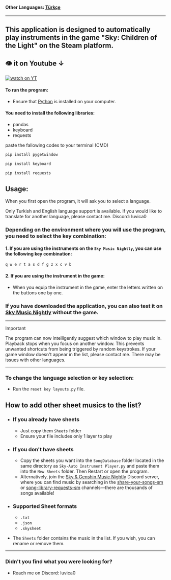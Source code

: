#### Other Languages: [Türkçe](https://github.com/MERT-CKR/Sky-Instrument-Player/blob/main/README-TR.md)

---
## This application is designed to automatically play instruments in the game "Sky: Children of the Light" on the Steam platform.

## 👁 it on Youtube ↓
[![watch on YT](https://i3.ytimg.com/vi/ZUfYclM6AHA/maxresdefault.jpg)](https://www.youtube.com/watch?v=ZUfYclM6AHA)



#### To run the program:
* Ensure that [Python](https://www.python.org) is installed on your computer.
#### You need to install the following libraries:
* pandas
* keyboard
* requests

paste the fallowing codes to your terminal (CMD)


```cmd
pip install pygetwindow
```

```cmd
pip install keyboard
```

```cmd
pip install requests
```

## Usage:

When you first open the program, it will ask you to select a language.

Only Turkish and English language support is available. If you would like to translate for another language, please contact me. Discord: luvica0

### Depending on the environment where you will use the program, you need to select the key combination:

#### 1. If you are using the instruments on the `Sky Music Nightly`, you can use the following key combination:
`
q w e r t a s d f g z x c v b
`

#### 2. If you are using the instrument in the game:
* When you equip the instrument in the game, enter the letters written on the buttons one by one. 


### If you have downloaded the application, you can also test it on [Sky Music Nightly](https://specy.github.io/skyMusic/) without the game.


---

> [!IMPORTANT]
> The program can now intelligently suggest which window to play music in. Playback stops when you focus on another window. This prevents unwanted shortcuts from being triggered by random keystrokes. If your game window doesn't appear in the list, please contact me. There may be issues with other languages.

---
### To change the language selection or key selection:
* Run the `reset key layouts.py` file.



## How to add other sheet musics to the list?

* ### If you already have sheets 
    * Just copy them `Sheets` folder
    * Ensure your file includes only 1 layer to play


* ### If you don't have sheets
    * Copy the sheets you want into the `SongDatabase` folder located in the same directory as `Sky-Auto Instrument Player.py` and paste them into the `New Sheets` folder. Then Restart or open the program.
    * Alternatively, join the [Sky & Genshin Music Nightly](https://discord.gg/Arsf65YYHq) Discord server, where you can find music by searching in the [share-your-songs-sm](https://discordapp.com/channels/706253814910550118/706508410329235526) or [song-library-requests-sm](https://discordapp.com/channels/706253814910550118/730884082258673715) channels—there are thousands of songs available!

* ### Supported Sheet formats
    * `.txt`
    * `.json`
    * `.skysheet`
    


* The `Sheets` folder contains the music in the list. If you wish, you can rename or remove them.


---
### Didn't you find what you were looking for?
* Reach me on Discord: luvica0




